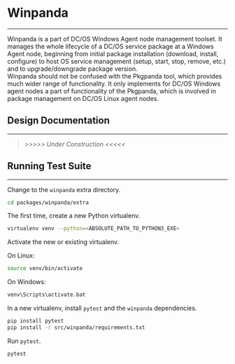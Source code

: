 # Winpanda 

-------------------------------------------------------------------------------
  Winpanda is a part of DC/OS Windows Agent node management toolset. It manages
the whole lifecycle of a DC/OS service package at a Windows Agent node,
beginning from initial package installation (download, install, configure) to
host OS service management (setup, start, stop, remove, etc.) and to
upgrade/downgrade package version.  
  Winpanda should not be confused with the Pkgpanda tool, which provides much
wider range of functionality. It only implements for DC/OS Windows agent nodes
a part of functionality of the Pkgpanda, which is involved in package
management on DC/OS Linux agent nodes.



## Design Documentation

-------------------------------------------------------------------------------
>_>>>>> Under Construction <<<<<_



## Running Test Suite

-------------------------------------------------------------------------------

Change to the `winpanda` extra directory.
```sh
cd packages/winpanda/extra
```

The first time, create a new Python virtualenv.
```sh
virtualenv venv --python=<ABSOLUTE_PATH_TO_PYTHON3_EXE>
```

Activate the new or existing virtualenv.

On Linux:
```sh
source venv/bin/activate
```
On Windows:
```bat
venv\Scripts\activate.bat
```

In a new virtualenv, install `pytest` and the `winpanda` dependencies.
```sh
pip install pytest
pip install -r src/winpanda/requirements.txt
``` 

Run `pytest`.
```sh
pytest
```
